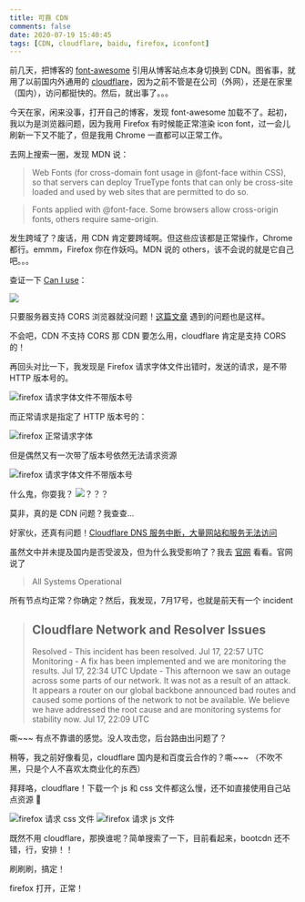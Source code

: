 ```yaml
---
title: 可靠 CDN
comments: false
date: 2020-07-19 15:40:45
tags: [CDN, cloudflare, baidu, firefox, iconfont]
---
```


前几天，把博客的 [font-awesome](https://fontawesome.com/) 引用从博客站点本身切换到 CDN。图省事，就用了以前国内外通用的 [cloudflare](https://www.cloudflare.com/zh-cn/network/china/)，因为之前不管是在公司（外网），还是在家里（国内），访问都挺快的。然后，就出事了。。。

今天在家，闲来没事，打开自己的博客，发现 font-awesome 加载不了。起初，我以为是浏览器问题，因为我用 Firefox 有时候能正常渲染 icon font，过一会儿刷新一下又不能了，但是我用 Chrome 一直都可以正常工作。

去网上搜索一圈，发现 MDN 说：

> [<i class="fa fa-link" aria-hidden="true"></i>](https://developer.mozilla.org/en-US/docs/Web/HTTP/CORS) Web Fonts (for cross-domain font usage in @font-face within CSS), so that servers can deploy TrueType fonts that can only be cross-site loaded and used by web sites that are permitted to do so. 

> [<i class="fa fa-link" aria-hidden="true"></i>](https://developer.mozilla.org/en-US/docs/Web/Security/Same-origin_policy) Fonts applied with @font-face. Some browsers allow cross-origin fonts, others require same-origin. 

发生跨域了？废话，用 CDN 肯定要跨域啊。但这些应该都是正常操作，Chrome 都行。emmm，Firefox 你在作妖吗。MDN 说的 others，该不会说的就是它自己吧。。。

查证一下 [Can I use](https://caniuse.com/#feat=fontface)：

![](/images/reliable-cdn/caniuse%20font%20face%20web%20fonts.jpg)

只要服务器支持 CORS 浏览器就没问题！[这篇文章](http://cssbakery.com/2010/07/fixing-firefox-font-face-cross-domain_25.html) 遇到的问题也是这样。

不会吧，CDN 不支持 CORS 那 CDN 要怎么用，cloudflare 肯定是支持 CORS 的！

再回头对比一下，我发现是 Firefox 请求字体文件出错时，发送的请求，是不带 HTTP 版本号的。

![firefox 请求字体文件不带版本号](/images/reliable-cdn/firefox%20cert%20invalid.jpg)

而正常请求是指定了 HTTP 版本号的：

![firefox 正常请求字体](/images/reliable-cdn/firefox%20working.jpg)

但是偶然又有一次带了版本号依然无法请求资源

![firefox 请求字体文件不带版本号](/images/reliable-cdn/firefox%20cert%20invalid%204.jpg)

什么鬼，你耍我？ ![？？？](/images/questions.png) 

莫非，真的是 CDN 问题？我查查...

好家伙，还真有问题！[Cloudflare DNS 服务中断，大量网站和服务无法访问](https://segmentfault.com/a/1190000023290310) 

虽然文中并未提及国内是否受波及，但为什么我受影响了？我去 [官网](https://www.cloudflarestatus.com/) 看看。官网说了

> All Systems Operational

所有节点均正常？你确定？然后，我发现，7月17号，也就是前天有一个 incident

> ## Cloudflare Network and Resolver Issues 
> Resolved - This incident has been resolved.
> Jul 17, 22:57 UTC
> Monitoring - A fix has been implemented and we are monitoring the results.
> Jul 17, 22:34 UTC
> Update - This afternoon we saw an outage across some parts of our network. It was not as a result of an attack. It appears a router on our global backbone announced bad routes and caused some portions of the network to not be available. We believe we have addressed the root cause and are monitoring systems for stability now.
> Jul 17, 22:09 UTC

嘶~~~ 有点不靠谱的感觉。没人攻击您，后台路由出问题了？

稍等，我之前好像看见，cloudflare 国内是和百度云合作的？嘶~~~ （不吹不黑，只是个人不喜欢太商业化的东西）

拜拜咯，cloudflare！下载一个 js 和 css 文件都这么慢，还不如直接使用自己站点资源 🤦‍

![firefox 请求 css 文件](/images/reliable-cdn/firefox%20cert%20invalid%202.jpg)
![firefox 请求 js 文件](/images/reliable-cdn/firefox%20cert%20invalid%203.jpg)

既然不用 cloudflare，那换谁呢？简单搜索了一下，目前看起来，bootcdn 还不错，行，安排！！

刷刷刷，搞定！

firefox 打开，正常！

